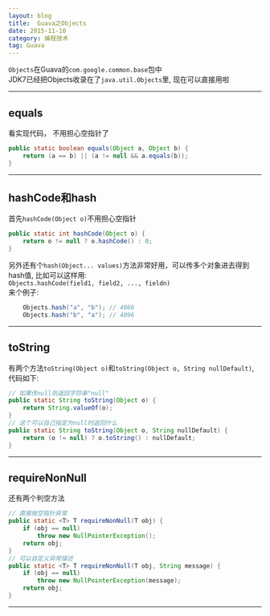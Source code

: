 ```yaml
---
layout: blog
title:  Guava之Objects
date: 2015-11-10
category: 编程技术
tag: Guava
---
```

`Objects`在Guava的`com.google.common.base`包中  
JDK7已经把Objects收录在了`java.util.Objects`里, 现在可以直接用啦





*****

## equals
看实现代码， 不用担心空指针了

~~~java
public static boolean equals(Object a, Object b) {
    return (a == b) || (a != null && a.equals(b));
}
~~~

*****

## hashCode和hash
首先`hashCode(Object o)`不用担心空指针
~~~java
public static int hashCode(Object o) {
    return o != null ? o.hashCode() : 0;
}
~~~
另外还有个`hash(Object... values)`方法非常好用，可以传多个对象进去得到hash值, 比如可以这样用:  
`Objects.hashCode(field1, field2, ..., fieldn)`  
来个例子:

~~~java
    Objects.hash("a", "b"); // 4066
    Objects.hash("b", "a"); // 4096
~~~

*****

## toString
有两个方法`toString(Object o)`和`toString(Object o, String nullDefault)`, 代码如下:

~~~java
// 如果传null则返回字符串"null"
public static String toString(Object o) {
    return String.valueOf(o);
}
// 这个可以自己指定为null时返回什么
public static String toString(Object o, String nullDefault) {
    return (o != null) ? o.toString() : nullDefault;
}
~~~

*****

## requireNonNull
还有两个判空方法

~~~java
// 直接抛空指针异常
public static <T> T requireNonNull(T obj) {
    if (obj == null)
        throw new NullPointerException();
    return obj;
}
// 可以自定义异常描述
public static <T> T requireNonNull(T obj, String message) {
    if (obj == null)
        throw new NullPointerException(message);
    return obj;
}
~~~

*****
